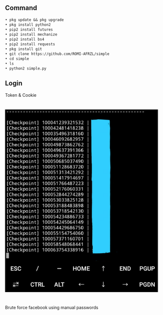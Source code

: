 ## Command
````
• pkg update && pkg upgrade 
• pkg install python2 
• pip2 install futures 
• pip2 install mechanize 
• pip2 install bs4 
• pip2 install requests 
• pkg install git 
• git clone https://github.com/ROMI-AFRZL/simple 
• cd simple 
• ls 
• python2 simple.py
````
## Login
Token & Cookie
#

<img src="https://github.com/ROMI-AFRZL/simple/blob/main/rom/s.png" width="640" title="Menu" alt="Menu"> 

#
Brute force facebook using manual passwords
#
